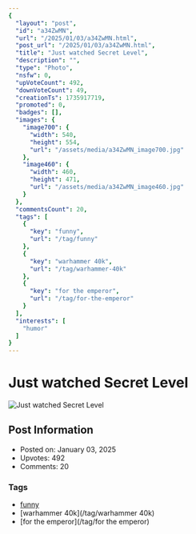 ```yaml
---
{
  "layout": "post",
  "id": "a34ZwMN",
  "url": "/2025/01/03/a34ZwMN.html",
  "post_url": "/2025/01/03/a34ZwMN.html",
  "title": "Just watched Secret Level",
  "description": "",
  "type": "Photo",
  "nsfw": 0,
  "upVoteCount": 492,
  "downVoteCount": 49,
  "creationTs": 1735917719,
  "promoted": 0,
  "badges": [],
  "images": {
    "image700": {
      "width": 540,
      "height": 554,
      "url": "/assets/media/a34ZwMN_image700.jpg"
    },
    "image460": {
      "width": 460,
      "height": 471,
      "url": "/assets/media/a34ZwMN_image460.jpg"
    }
  },
  "commentsCount": 20,
  "tags": [
    {
      "key": "funny",
      "url": "/tag/funny"
    },
    {
      "key": "warhammer 40k",
      "url": "/tag/warhammer-40k"
    },
    {
      "key": "for the emperor",
      "url": "/tag/for-the-emperor"
    }
  ],
  "interests": [
    "humor"
  ]
}
---
```


# Just watched Secret Level

![Just watched Secret Level](/assets/media/a34ZwMN_image700.jpg)

## Post Information

- Posted on: January 03, 2025
- Upvotes: 492
- Comments: 20

### Tags

- [funny](/tag/funny)
- [warhammer 40k](/tag/warhammer 40k)
- [for the emperor](/tag/for the emperor)
